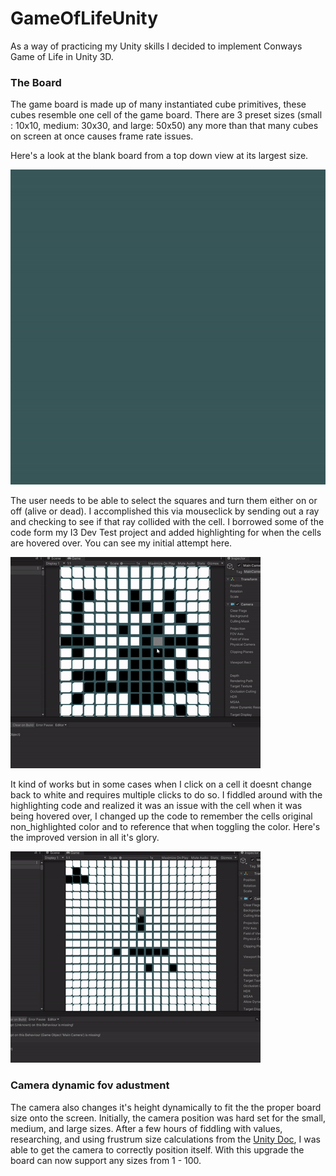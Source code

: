 # GameOfLifeUnity

As a way of practicing my Unity skills I decided to implement Conways Game of Life in Unity 3D.

### The Board
The game board is made up of many instantiated cube primitives, these cubes resemble one cell of the game board.
There are 3 preset sizes (small : 10x10, medium: 30x30, and large: 50x50) any more than that many cubes on screen at once causes
frame rate issues. 

Here's a look at the blank board from a top down view at its largest size.

![](board.gif)

The user needs to be able to select the squares and turn them either on or off (alive or dead). I accomplished this via mouseclick
by sending out a ray and checking to see if that ray collided with the cell. I borrowed some of the code form my I3 Dev Test project
and added highlighting for when the cells are hovered over. You can see my initial attempt here.

![](bugged_selection.gif)

It kind of works but in some cases when I click on a cell it doesnt change back to white and  requires multiple clicks to do so.
I fiddled around with the highlighting code and realized  it was an issue with the cell when it was being hovered over, I 
changed up the code to remember the cells original non_highlighted color and to reference that when toggling the color. Here's
the improved version in all it's glory.

![](fixed_selection.gif)

### Camera dynamic fov adustment
The camera also changes it's height dynamically to fit the the proper board size onto the screen. Initially, the camera position was hard set for the small, medium, and large sizes. After a few hours of fiddling with values, researching, and using frustrum size calculations from the [Unity Doc](https://docs.unity3d.com/Manual/FrustumSizeAtDistance.html), I was able to get the camera to correctly position itself. With this upgrade the board can now support any sizes from 1 - 100.

